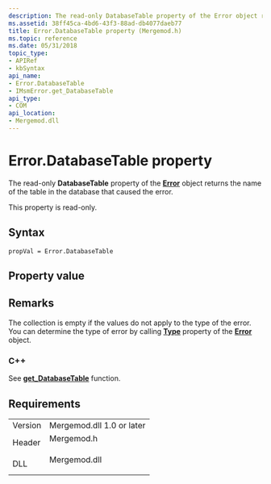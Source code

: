 ```yaml
---
description: The read-only DatabaseTable property of the Error object returns the name of the table in the database that caused the error.
ms.assetid: 38ff45ca-4bd6-43f3-88ad-db4077daeb77
title: Error.DatabaseTable property (Mergemod.h)
ms.topic: reference
ms.date: 05/31/2018
topic_type: 
- APIRef
- kbSyntax
api_name: 
- Error.DatabaseTable
- IMsmError.get_DatabaseTable
api_type: 
- COM
api_location: 
- Mergemod.dll
---
```


# Error.DatabaseTable property

The read-only **DatabaseTable** property of the [**Error**](error-object.md) object returns the name of the table in the database that caused the error.

This property is read-only.

## Syntax


```JScript
propVal = Error.DatabaseTable
```



## Property value

## Remarks

The collection is empty if the values do not apply to the type of the error. You can determine the type of error by calling [**Type**](error-type.md) property of the [**Error**](error-object.md) object.

### C++

See [**get\_DatabaseTable**](/windows/win32/api/mergemod/nf-mergemod-imsmerror-get_databasetable) function.

## Requirements



|                    |                                                                                         |
|--------------------|-----------------------------------------------------------------------------------------|
| Version<br/> | Mergemod.dll 1.0 or later<br/>                                                    |
| Header<br/>  | <dl> <dt>Mergemod.h</dt> </dl>   |
| DLL<br/>     | <dl> <dt>Mergemod.dll</dt> </dl> |



 

